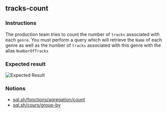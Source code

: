 ## tracks-count

### Instructions

The production team tries to count the number of `tracks` associated with each `genre`. You must perform a query which will retrieve the `Name` of each genre as well as the number of `tracks` associated with this genre with the alias `NumberOfTracks`

### Expected result

![Expected Result](https://thomaslenaour.github.io/ytrack/subjects/tracks-count/expected.png)

### Notions

- [sql.sh/fonctions/agregation/count](https://sql.sh/fonctions/agregation/count)
- [sql.sh/cours/group-by](https://sql.sh/cours/group-by)
